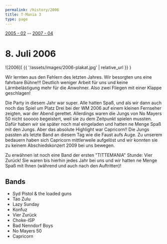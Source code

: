 ```yaml
---
permalink: /history/2006
title: T-Mania 3
type: page
---
```


[2005 - 02](/history/2005) -- [2007 - 04](/history/2007)

# 8. Juli 2006

![2006]( {{ '/assets/images/2006-plakat.jpg' | relative_url }} )

Wir lernten aus den Fehlern des letzten Jahres. Wir besorgten uns eine fahrbare Bühne!!! Deutlich weniger Arbeit für uns und keine Lärmbelästigung mehr für die Anwohner. Also zwei Fliegen mit einer Klappe geschlagen!

Die Party in diesem Jahr war super. Alle hatten Spaß, und als wir dann auch noch das Spiel um Platz Drei bei der WM 2006 auf einem kleinen Fernseher zeigten, war der Abend gerettet. Allerdings waren die Jungs von No Mayers 50 nicht sooooo begeistert, weil sie zu dem Zeitpunkt spielen mussten. Dafür haben wir sie später noch mal eingeladen und hatten ne Menge Spaß mit den Jungs. Aber das absolute Highlight war Capricorn!! Die Jungs passten als letzte Band an diesem Tag wie die Faust aufs Auge. Zu unserem bedauern haben sich Capricorn mittlerweile aufgelöst und wir konnten sie zu keinem Abschiedskonzert 2009 bei uns bewegen.

Zu erwähnen ist noch eine Band der ersten "TITTEMANIA" Stunde: Vier Zurück! Sie waren bis hierhin jedes Jahr bei uns und wir hatten ne Menge Spaß mit Ihnen (während und auch nach den Auftritten)!

## Bands 

- Syd Pistol & the loaded guns
- Tao Zulu
- Lazy Sunday
- Konfuz
- Vier Zurück
- Choke-ISP
- Bad Nenndorf Boys
- No Mayers 50
- Capricorn


